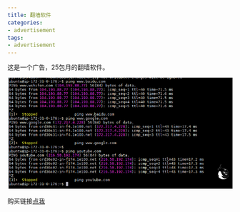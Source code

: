 ```yaml
---
title: 翻墙软件
categories:
- advertisement
tags:
- advertisement
---
```


这是一个广告，25包月的翻墙软件。

![4](https://raw.githubusercontent.com/Whale3070/Whale3070.github.io/master/images/01-10-06/4.PNG)

购买链接[点我](https://market.m.taobao.com/app/idleFish-F2e/widle-taobao-rax/page-detail?wh_weex=true&wx_navbar_transparent=true&id=611370142061&ut_sk=1.W8/lRTdqkP8DAINtC46VjcuH_12431167_1578812250002.Copy.detail.611370142061.2609790715&forceFlush=1)
